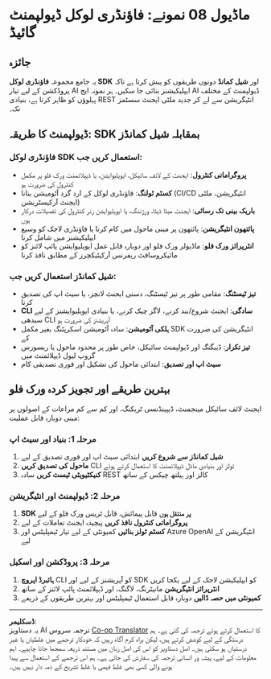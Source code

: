 <!--
CO_OP_TRANSLATOR_METADATA:
{
  "original_hash": "729f809c84e99609364180c090c43405",
  "translation_date": "2025-10-01T02:03:26+00:00",
  "source_file": "Module08/samples/README.md",
  "language_code": "ur"
}
-->
# ماڈیول 08 نمونے: فاؤنڈری لوکل ڈیولپمنٹ گائیڈ

## جائزہ

یہ جامع مجموعہ **فاؤنڈری لوکل SDK** اور **شیل کمانڈ** دونوں طریقوں کو پیش کرتا ہے تاکہ پروڈکشن کے لیے تیار AI ایپلیکیشنز بنائی جا سکیں۔ ہر نمونہ ایج AI ڈیولپمنٹ کے مختلف پہلوؤں کو ظاہر کرتا ہے، بنیادی REST انٹیگریشن سے لے کر جدید ملٹی ایجنٹ سسٹمز تک۔

## ڈیولپمنٹ کا طریقہ: SDK بمقابلہ شیل کمانڈز

### فاؤنڈری لوکل SDK استعمال کریں جب:

- **پروگراماتی کنٹرول**: ایجنٹ کے لائف سائیکل، ایویلیوایشن، یا ڈیپلائمنٹ ورک فلو پر مکمل کنٹرول کی ضرورت ہو
- **کسٹم ٹولنگ**: فاؤنڈری لوکل کے ارد گرد آٹومیشن بنانا (CI/CD انٹیگریشن، ملٹی ایجنٹ آرکیسٹریشن)
- **باریک بینی تک رسائی**: ایجنٹ میٹا ڈیٹا، ورژننگ، یا ایویلیوایشن رنر کنٹرول کی تفصیلات درکار ہوں
- **پائتھون انٹیگریشن**: پائتھون پر مبنی ماحول میں کام کرنا یا فاؤنڈری لاجک کو وسیع ایپلیکیشنز میں شامل کرنا
- **انٹرپرائز ورک فلو**: ماڈیولر ورک فلو اور دوبارہ قابل عمل ایویلیوایشن پائپ لائنز کو مائیکروسافٹ ریفرنس آرکیٹیکچرز کے مطابق نافذ کرنا

### شیل کمانڈز استعمال کریں جب:

- **تیز ٹیسٹنگ**: مقامی طور پر تیز ٹیسٹنگ، دستی ایجنٹ لانچز، یا سیٹ اپ کی تصدیق کرنا
- **CLI سادگی**: ایجنٹ شروع/بند کرنے، لاگز چیک کرنے، یا بنیادی ایویلیوایشنز کے لیے سیدھی CLI آپریشنز کی ضرورت ہو
- **ہلکی آٹومیشن**: سادہ آٹومیشن اسکرپٹنگ بغیر مکمل SDK انٹیگریشن کی ضرورت کے
- **تیز تکرار**: ڈیبگنگ اور ڈیولپمنٹ سائیکل، خاص طور پر محدود ماحول یا ریسورس گروپ لیول ڈیپلائمنٹ میں
- **سیٹ اپ اور تصدیق**: ابتدائی ماحول کی تشکیل اور فوری تصدیقی کام

## بہترین طریقے اور تجویز کردہ ورک فلو

ایجنٹ لائف سائیکل مینجمنٹ، ڈیپینڈنسی ٹریکنگ، اور کم سے کم مراعات کے اصولوں پر مبنی دوبارہ قابل عملیت:

### مرحلہ 1: بنیاد اور سیٹ اپ
1. **شیل کمانڈز سے شروع کریں** ابتدائی سیٹ اپ اور فوری تصدیق کے لیے
2. **ماحول کی تصدیق کریں** CLI ٹولز اور بنیادی ماڈل ڈیپلائمنٹ کا استعمال کرتے ہوئے
3. **کنیکٹیویٹی ٹیسٹ کریں** سادہ REST کالز اور ہیلتھ چیکس کے ساتھ

### مرحلہ 2: ڈیولپمنٹ اور انٹیگریشن
1. **SDK پر منتقل ہوں** قابل پیمائش، قابل ٹریس ورک فلو کے لیے
2. **پروگراماتی کنٹرول نافذ کریں** پیچیدہ ایجنٹ تعاملات کے لیے
3. **کسٹم ٹولز بنائیں** کمیونٹی کے لیے تیار ٹیمپلیٹس اور Azure OpenAI انٹیگریشن کے لیے

### مرحلہ 3: پروڈکشن اور اسکیل
1. **ہائبرڈ اپروچ** CLI کو آپریشنز کے لیے اور SDK کو ایپلیکیشن لاجک کے لیے یکجا کریں
2. **انٹرپرائز انٹیگریشن** مانیٹرنگ، لاگنگ، اور ڈیپلائمنٹ پائپ لائنز کے ساتھ
3. **کمیونٹی میں حصہ ڈالیں** دوبارہ قابل استعمال ٹیمپلیٹس اور بہترین طریقوں کے ذریعے

---

**ڈسکلیمر**:  
یہ دستاویز AI ترجمہ سروس [Co-op Translator](https://github.com/Azure/co-op-translator) کا استعمال کرتے ہوئے ترجمہ کی گئی ہے۔ ہم درستگی کے لیے کوشش کرتے ہیں، لیکن براہ کرم آگاہ رہیں کہ خودکار ترجمے میں غلطیاں یا غیر درستیاں ہو سکتی ہیں۔ اصل دستاویز کو اس کی اصل زبان میں مستند ذریعہ سمجھا جانا چاہیے۔ اہم معلومات کے لیے، پیشہ ور انسانی ترجمہ کی سفارش کی جاتی ہے۔ ہم اس ترجمے کے استعمال سے پیدا ہونے والی کسی بھی غلط فہمی یا غلط تشریح کے ذمہ دار نہیں ہیں۔